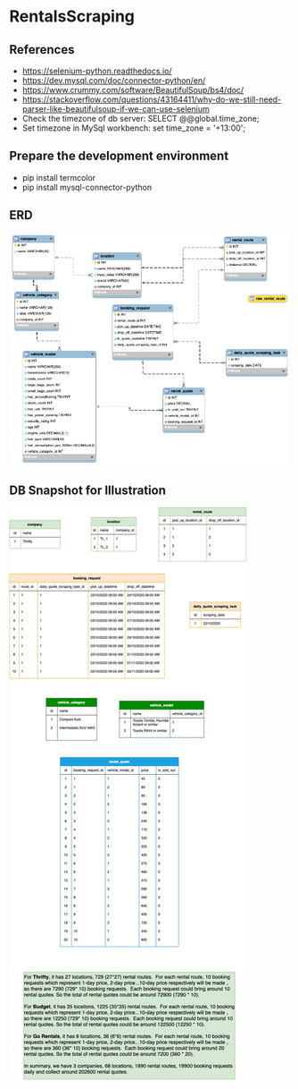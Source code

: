 # RentalsScraping

## References

-   https://selenium-python.readthedocs.io/
-   https://dev.mysql.com/doc/connector-python/en/
-   https://www.crummy.com/software/BeautifulSoup/bs4/doc/
-   https://stackoverflow.com/questions/43164411/why-do-we-still-need-parser-like-beautifulsoup-if-we-can-use-selenium
-   Check the timezone of db server: SELECT @@global.time_zone;
-   Set timezone in MySql workbench: set time_zone = '+13:00';

## Prepare the development environment

-   pip install termcolor
-   pip install mysql-connector-python

## ERD

![ERD](./doc/mysql/model/ERD.png?raw=true "ERD")

## DB Snapshot for Illustration

![ERD](./doc/mysql/model/db_snapshot.png?raw=true "DB Snapshot for Illustration")
